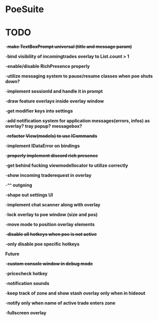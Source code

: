 # PoeSuite

# TODO

-**~~make TextBoxPrompt universal (title and message param)~~**

-**bind visibility of incomingtrades overlay to List.count > 1**

-**enable/disable RichPresence properly**

-**utilize messaging system to pause/resume classes when poe shuts down?**

-**implement sessionId and handle it in prompt**

-**draw feature overlays inside overlay window**

-**get modifier keys into settings**

-**add notification system for application messages(errors, infos) as overlay? tray popup? messagebox?**

-**~~refactor View(models) to use ICommands~~**

-**implement IDataError on bindings**

-**~~properly implement discord rich presence~~**

-**get behind fucking viewmodellocator to utilize correctly**

-**show incoming traderequest in overlay**

-**^^ outgoing**

-**shape out settings UI**

-**implement chat scanner along with overlay**

-**lock overlay to poe window (size and pos)**

-**move mode to position overlay elements**

-**~~disable all hotkeys when poe is not active~~**

-**only disable poe specific hotkeys**



**__Future__**

-**~~custom console window in debug mode~~**

-**pricecheck hotkey**

-**notification sounds**

-**keep track of zone and show stash overlay only when in hideout**

-**notify only when name of active trade enters zone**

-**fullscreen overlay**
 
